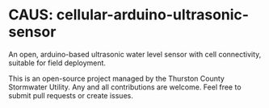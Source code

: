 # CAUS: cellular-arduino-ultrasonic-sensor
An open, arduino-based ultrasonic water level sensor with cell connectivity, suitable for field deployment.

This is an open-source project managed by the Thurston County Stormwater Utility.  Any and all contributions are welcome.  Feel free to submit pull requests or create issues.
